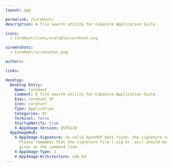 ```yaml
---
layout: app

permalink: /CoreHunt/
description: A file search utility for CuboCore Application Suite.

icons:
  - CoreHunt/icons/scalable/corehunt.svg

screenshots:
  - CoreHunt/screenshot.png

authors:

links:

desktop:
  Desktop Entry:
    Name: CoreHunt
    Comment: A file search utility for CuboCore Application Suite.
    Exec: corehunt %F
    Icon: corehunt
    Type: Application
    Categories: Qt
    Terminal: false
    StartupNotify: true
    X-AppImage-Version: d5f6110
  AppImageHub:
    X-AppImage-Signature: no valid OpenPGP data found. the signature could not be verified.
      Please remember that the signature file (.sig or .asc) should be the first file
      given on the command line.
    X-AppImage-Type: 2
    X-AppImage-Architecture: x86_64
---
```

